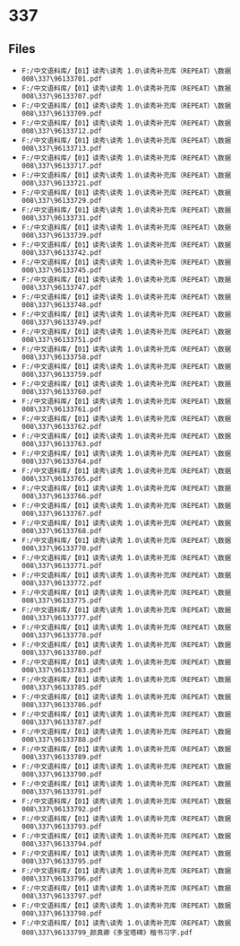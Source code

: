 # 337

## Files

- `F:/中文语料库/【01】读秀\读秀 1.0\读秀补充库（REPEAT）\数据008\337\96133701.pdf`
- `F:/中文语料库/【01】读秀\读秀 1.0\读秀补充库（REPEAT）\数据008\337\96133707.pdf`
- `F:/中文语料库/【01】读秀\读秀 1.0\读秀补充库（REPEAT）\数据008\337\96133709.pdf`
- `F:/中文语料库/【01】读秀\读秀 1.0\读秀补充库（REPEAT）\数据008\337\96133712.pdf`
- `F:/中文语料库/【01】读秀\读秀 1.0\读秀补充库（REPEAT）\数据008\337\96133713.pdf`
- `F:/中文语料库/【01】读秀\读秀 1.0\读秀补充库（REPEAT）\数据008\337\96133717.pdf`
- `F:/中文语料库/【01】读秀\读秀 1.0\读秀补充库（REPEAT）\数据008\337\96133721.pdf`
- `F:/中文语料库/【01】读秀\读秀 1.0\读秀补充库（REPEAT）\数据008\337\96133729.pdf`
- `F:/中文语料库/【01】读秀\读秀 1.0\读秀补充库（REPEAT）\数据008\337\96133731.pdf`
- `F:/中文语料库/【01】读秀\读秀 1.0\读秀补充库（REPEAT）\数据008\337\96133739.pdf`
- `F:/中文语料库/【01】读秀\读秀 1.0\读秀补充库（REPEAT）\数据008\337\96133742.pdf`
- `F:/中文语料库/【01】读秀\读秀 1.0\读秀补充库（REPEAT）\数据008\337\96133745.pdf`
- `F:/中文语料库/【01】读秀\读秀 1.0\读秀补充库（REPEAT）\数据008\337\96133747.pdf`
- `F:/中文语料库/【01】读秀\读秀 1.0\读秀补充库（REPEAT）\数据008\337\96133748.pdf`
- `F:/中文语料库/【01】读秀\读秀 1.0\读秀补充库（REPEAT）\数据008\337\96133749.pdf`
- `F:/中文语料库/【01】读秀\读秀 1.0\读秀补充库（REPEAT）\数据008\337\96133751.pdf`
- `F:/中文语料库/【01】读秀\读秀 1.0\读秀补充库（REPEAT）\数据008\337\96133758.pdf`
- `F:/中文语料库/【01】读秀\读秀 1.0\读秀补充库（REPEAT）\数据008\337\96133759.pdf`
- `F:/中文语料库/【01】读秀\读秀 1.0\读秀补充库（REPEAT）\数据008\337\96133760.pdf`
- `F:/中文语料库/【01】读秀\读秀 1.0\读秀补充库（REPEAT）\数据008\337\96133761.pdf`
- `F:/中文语料库/【01】读秀\读秀 1.0\读秀补充库（REPEAT）\数据008\337\96133762.pdf`
- `F:/中文语料库/【01】读秀\读秀 1.0\读秀补充库（REPEAT）\数据008\337\96133763.pdf`
- `F:/中文语料库/【01】读秀\读秀 1.0\读秀补充库（REPEAT）\数据008\337\96133764.pdf`
- `F:/中文语料库/【01】读秀\读秀 1.0\读秀补充库（REPEAT）\数据008\337\96133765.pdf`
- `F:/中文语料库/【01】读秀\读秀 1.0\读秀补充库（REPEAT）\数据008\337\96133766.pdf`
- `F:/中文语料库/【01】读秀\读秀 1.0\读秀补充库（REPEAT）\数据008\337\96133767.pdf`
- `F:/中文语料库/【01】读秀\读秀 1.0\读秀补充库（REPEAT）\数据008\337\96133768.pdf`
- `F:/中文语料库/【01】读秀\读秀 1.0\读秀补充库（REPEAT）\数据008\337\96133770.pdf`
- `F:/中文语料库/【01】读秀\读秀 1.0\读秀补充库（REPEAT）\数据008\337\96133771.pdf`
- `F:/中文语料库/【01】读秀\读秀 1.0\读秀补充库（REPEAT）\数据008\337\96133772.pdf`
- `F:/中文语料库/【01】读秀\读秀 1.0\读秀补充库（REPEAT）\数据008\337\96133775.pdf`
- `F:/中文语料库/【01】读秀\读秀 1.0\读秀补充库（REPEAT）\数据008\337\96133777.pdf`
- `F:/中文语料库/【01】读秀\读秀 1.0\读秀补充库（REPEAT）\数据008\337\96133778.pdf`
- `F:/中文语料库/【01】读秀\读秀 1.0\读秀补充库（REPEAT）\数据008\337\96133780.pdf`
- `F:/中文语料库/【01】读秀\读秀 1.0\读秀补充库（REPEAT）\数据008\337\96133783.pdf`
- `F:/中文语料库/【01】读秀\读秀 1.0\读秀补充库（REPEAT）\数据008\337\96133785.pdf`
- `F:/中文语料库/【01】读秀\读秀 1.0\读秀补充库（REPEAT）\数据008\337\96133786.pdf`
- `F:/中文语料库/【01】读秀\读秀 1.0\读秀补充库（REPEAT）\数据008\337\96133787.pdf`
- `F:/中文语料库/【01】读秀\读秀 1.0\读秀补充库（REPEAT）\数据008\337\96133788.pdf`
- `F:/中文语料库/【01】读秀\读秀 1.0\读秀补充库（REPEAT）\数据008\337\96133789.pdf`
- `F:/中文语料库/【01】读秀\读秀 1.0\读秀补充库（REPEAT）\数据008\337\96133790.pdf`
- `F:/中文语料库/【01】读秀\读秀 1.0\读秀补充库（REPEAT）\数据008\337\96133791.pdf`
- `F:/中文语料库/【01】读秀\读秀 1.0\读秀补充库（REPEAT）\数据008\337\96133792.pdf`
- `F:/中文语料库/【01】读秀\读秀 1.0\读秀补充库（REPEAT）\数据008\337\96133793.pdf`
- `F:/中文语料库/【01】读秀\读秀 1.0\读秀补充库（REPEAT）\数据008\337\96133794.pdf`
- `F:/中文语料库/【01】读秀\读秀 1.0\读秀补充库（REPEAT）\数据008\337\96133795.pdf`
- `F:/中文语料库/【01】读秀\读秀 1.0\读秀补充库（REPEAT）\数据008\337\96133796.pdf`
- `F:/中文语料库/【01】读秀\读秀 1.0\读秀补充库（REPEAT）\数据008\337\96133797.pdf`
- `F:/中文语料库/【01】读秀\读秀 1.0\读秀补充库（REPEAT）\数据008\337\96133798.pdf`
- `F:/中文语料库/【01】读秀\读秀 1.0\读秀补充库（REPEAT）\数据008\337\96133799_颜真卿《多宝塔碑》楷书习字.pdf`
